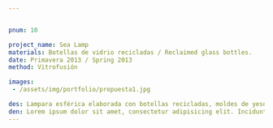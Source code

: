 ```yaml
---


pnum: 10

project_name: Sea Lamp
materials: Botellas de vidrio recicladas / Reclaimed glass bottles.
date: Primavera 2013 / Spring 2013
method: Vitrofusión

images:
 - /assets/img/portfolio/propuesta1.jpg

des: Lampara esférica elaborada con botellas recicladas, moldes de yeso y vitrofusión. La inspiración para la lampara fue el mar, por lo que se emplearon los colores más carácterísticos del oceano y formas que representan algas y burbujas.
den: Lorem ipsum dolor sit amet, consectetur adipisicing elit. Incidunt, iusto molestiae possimus sint dignissimos! Laudantium, dolore, vel, sint, labore optio perferendis illo dolorum similique soluta eum cupiditate assumenda consequatur maiores.
---
```

